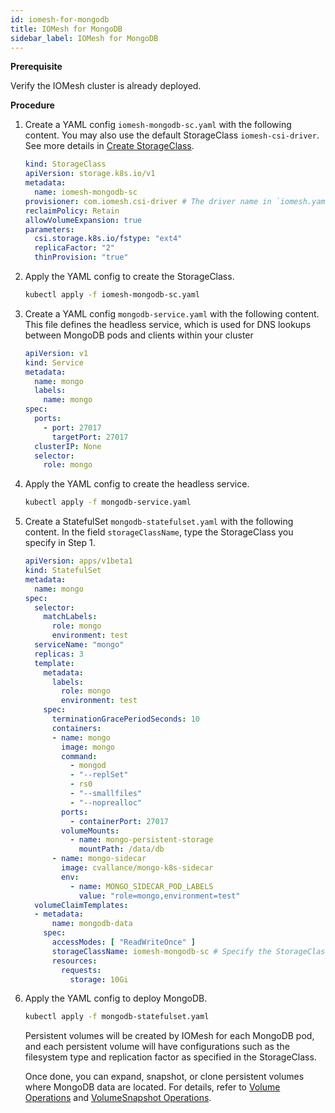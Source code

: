 ```yaml
---
id: iomesh-for-mongodb
title: IOMesh for MongoDB
sidebar_label: IOMesh for MongoDB
---
```



**Prerequisite**

Verify the IOMesh cluster is already deployed.

**Procedure**

1. Create a YAML config `iomesh-mongodb-sc.yaml` with the following content.  You may also use the default StorageClass `iomesh-csi-driver`. See more details in [Create StorageClass](../volume-operations/create-storageclass.md).

    ```yaml
    kind: StorageClass
    apiVersion: storage.k8s.io/v1
    metadata:
      name: iomesh-mongodb-sc
    provisioner: com.iomesh.csi-driver # The driver name in `iomesh.yaml`.
    reclaimPolicy: Retain
    allowVolumeExpansion: true
    parameters:
      csi.storage.k8s.io/fstype: "ext4"
      replicaFactor: "2"
      thinProvision: "true"
    ```

2. Apply the YAML config to create the StorageClass. 

    ```bash
    kubectl apply -f iomesh-mongodb-sc.yaml
    ```

3. Create a YAML config `mongodb-service.yaml` with the following content. This file defines the headless service, which is used for DNS lookups between MongoDB pods and clients within your cluster

    ```yaml
    apiVersion: v1
    kind: Service
    metadata:
      name: mongo
      labels:
        name: mongo
    spec:
      ports:
        - port: 27017
          targetPort: 27017
      clusterIP: None
      selector:
        role: mongo
    ```

4. Apply the YAML config to create the headless service.

    ```bash
    kubectl apply -f mongodb-service.yaml
    ```

5. Create a StatefulSet `mongodb-statefulset.yaml` with the following content. In the field `storageClassName`, type the StorageClass you specify in Step 1.

    ```yaml
    apiVersion: apps/v1beta1
    kind: StatefulSet
    metadata:
      name: mongo
    spec:
      selector:
        matchLabels:
          role: mongo
          environment: test
      serviceName: "mongo"
      replicas: 3
      template:
        metadata:
          labels:
            role: mongo
            environment: test
        spec:
          terminationGracePeriodSeconds: 10
          containers:
          - name: mongo
            image: mongo
            command:
              - mongod
              - "--replSet"
              - rs0
              - "--smallfiles"
              - "--noprealloc"
            ports:
              - containerPort: 27017
            volumeMounts:
              - name: mongo-persistent-storage
                mountPath: /data/db
          - name: mongo-sidecar
            image: cvallance/mongo-k8s-sidecar
            env:
              - name: MONGO_SIDECAR_POD_LABELS
                value: "role=mongo,environment=test"
      volumeClaimTemplates:
      - metadata:
          name: mongodb-data
        spec:
          accessModes: [ "ReadWriteOnce" ]
          storageClassName: iomesh-mongodb-sc # Specify the StorageClass in Step 1.
          resources:
            requests:
              storage: 10Gi
    ```

6. Apply the YAML config to deploy MongoDB.

    ```bash
    kubectl apply -f mongodb-statefulset.yaml
    ```

    Persistent volumes will be created by IOMesh for each MongoDB pod, and each persistent volume will have configurations such as the filesystem type and replication factor as specified in the StorageClass.

    Once done, you can expand, snapshot, or clone persistent volumes where MongoDB data are located. For details, refer to [Volume Operations](../volume-operations/create-pv.md) and [VolumeSnapshot Operations](../volumesnapshot-operations/create-snapshotclass.md).
